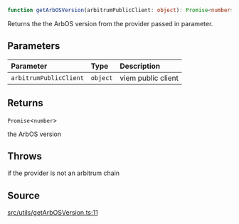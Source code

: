 ```ts
function getArbOSVersion(arbitrumPublicClient: object): Promise<number>;
```

Returns the the ArbOS version from the provider passed in parameter.

## Parameters

| Parameter              | Type     | Description        |
| :--------------------- | :------- | :----------------- |
| `arbitrumPublicClient` | `object` | viem public client |

## Returns

`Promise`\<`number`\>

the ArbOS version

## Throws

if the provider is not an arbitrum chain

## Source

[src/utils/getArbOSVersion.ts:11](https://github.com/OffchainLabs/arbitrum-orbit-sdk/blob/efea61c53fc08d3a6a336315cc447bc7613aada5/src/utils/getArbOSVersion.ts#L11)
